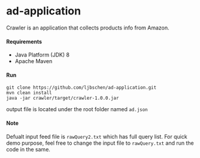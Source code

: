 # ad-application
Crawler is an application that collects products info from Amazon.

#### Requirements
* Java Platform (JDK) 8
* Apache Maven


#### Run
```aidl
git clone https://github.com/ljbschen/ad-application.git
mvn clean install
java -jar crawler/target/crawler-1.0.0.jar
```
output file is located under the root folder named ```ad.json```

#### Note
Defualt input feed file is ```rawQuery2.txt``` which has full query list.
For quick demo purpose, feel free to change the input file to ```rawQuery.txt``` and run the code in the same.